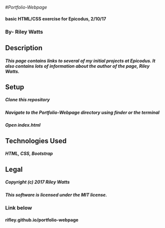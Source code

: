 #_Portfolio-Webpage_

#### basic HTML/CSS exercise for Epicodus, 2/10/17

### By- Riley Watts

## Description

##### This page contains links to several of my initial projects at Epicodus. It also contains lots of information about the author of the page, Riley Watts.

## Setup

##### Clone this repository

##### Navigate to the Portfolio-Webpage directory using finder or the terminal

##### Open index.html

## Technologies Used

##### HTML, CSS, Bootstrap

## Legal

##### Copyright (c) 2017 Riley Watts

##### This software is licensed under the MIT license.

### Link below

#### rifley.github.io/portfolio-webpage
